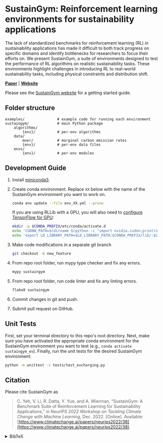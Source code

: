 # SustainGym: Reinforcement learning environments for sustainability applications

The lack of standardized benchmarks for reinforcement learning (RL) in sustainability applications has made it difficult to both track progress on specific domains and identify bottlenecks for researchers to focus their efforts on. We present SustainGym, a suite of environments designed to test the performance of RL algorithms on realistic sustainability tasks. These environments highlight challenges in introducing RL to real-world sustainability tasks, including physical constraints and distribution shift.

[**Paper**](https://s3.us-east-1.amazonaws.com/climate-change-ai/papers/neurips2022/38/paper.pdf)
| [**Website**](https://chrisyeh96.github.io/sustaingym/)

Please see the [SustainGym website](https://chrisyeh96.github.io/sustaingym/) for a getting started guide.


## Folder structure

```
examples/               # example code for running each environment
sustaingym/             # main Python package
    algorithms/
        {env}/          # per-env algorithms
    data/
        moer/           # marginal carbon emission rates
        {env}/          # per-env data files
    envs/
        {env}/          # per-env modules
```


## Development Guide

1. Install [miniconda3](https://docs.conda.io/en/latest/miniconda.html).
2. Create conda environment. Replace `XX` below with the name of the SustainGym environment you want to work on.
    ```bash
    conda env update --file env_XX.yml --prune
    ```

   If you are using RLLib with a GPU, you will also need to [configure TensorFlow for GPU](https://www.tensorflow.org/install/pip#4_gpu_setup):
    ```bash
    mkdir -p $CONDA_PREFIX/etc/conda/activate.d
    echo 'CUDNN_PATH=$(dirname $(python -c "import nvidia.cudnn;print(nvidia.cudnn.__file__)"))' >> $CONDA_PREFIX/etc/conda/activate.d/env_vars.sh
    echo 'export LD_LIBRARY_PATH=$LD_LIBRARY_PATH:$CONDA_PREFIX/lib/:$CUDNN_PATH/lib' >> $CONDA_PREFIX/etc/conda/activate.d/env_vars.sh
    ```

3. Make code modifications in a separate git branch
    ```bash
    git checkout -b new_feature
    ```
4. From repo root folder, run mypy type checker and fix any errors.
    ```bash
    mypy sustaingym
    ```
5. From repo root folder, run code linter and fix any linting errors.
    ```bash
    flake8 sustaingym
    ```
6. Commit changes in git and push.
7. Submit pull request on GitHub.


## Unit Tests

First, set your terminal directory to this repo's root directory. Next, make sure you have activated the appropriate conda environment for the SustainGym environment you want to test (e.g., `conda activate sustaingym_ev`). Finally, run the unit tests for the desired SustainGym environment:

```bash
python -m unittest -v tests/test_evcharging.py
```


## Citation

Please cite SustainGym as

> C. Yeh, V. Li, R. Datta, Y. Yue, and A. Wierman, "SustainGym: A Benchmark Suite of Reinforcement Learning for Sustainability Applications," in _NeurIPS 2022 Workshop on Tackling Climate Change with Machine Learning_, Dec. 2022. [Online]. Available: [https://www.climatechange.ai/papers/neurips2022/38](https://www.climatechange.ai/papers/neurips2022/38).

<details markdown="block">
<summary>BibTeX</summary>

```tex
@inproceedings{yeh2022sustaingym,
    title={SustainGym: A Benchmark Suite of Reinforcement Learning for Sustainability Applications},
    author={Yeh, Christopher and Li, Victor and Datta, Rajeev and Yue, Yisong and Wierman, Adam},
    booktitle={NeurIPS 2022 Workshop on Tackling Climate Change with Machine Learning},
    url={https://www.climatechange.ai/papers/neurips2022/38},
    year={2022},
    month={12}
}
```

</details>